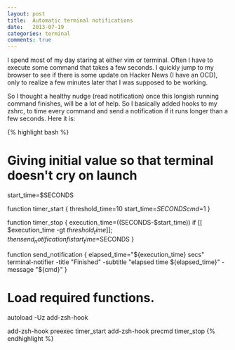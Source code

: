 ```yaml
---
layout: post
title:  Automatic terminal notifications
date:   2013-07-19
categories: terminal
comments: true
---
```


I spend most of my day staring at either vim or terminal. Often I have to execute some command that 
takes a few seconds. I quickly jump to my browser to see if there is some update on Hacker News 
(I have an OCD), only to realize a few minutes later that I was supposed to be working.

So I thought a healthy nudge (read notification) once this longish running command finishes, will be
a lot of help. So I basically added hooks to my zshrc, to time every command and send a notification
if it runs longer than a few seconds. Here it is:

{% highlight bash %}
# Giving initial value so that terminal doesn't cry on launch
start_time=$SECONDS

function timer_start {
  threshold_time=10
  start_time=$SECONDS
  cmd=$1
}

function timer_stop {
  execution_time=$(($SECONDS-$start_time))
  if [[ $execution_time -gt $threshold_time ]]; then
    send_notification
  fi
  start_time=$SECONDS
}

function send_notification {
  elapsed_time="${execution_time} secs"
  terminal-notifier -title "Finished" -subtitle "elapsed time ${elapsed_time}" -message "${cmd}"
}

# Load required functions.
autoload -Uz add-zsh-hook

add-zsh-hook preexec timer_start
add-zsh-hook precmd timer_stop
{% endhighlight %}
